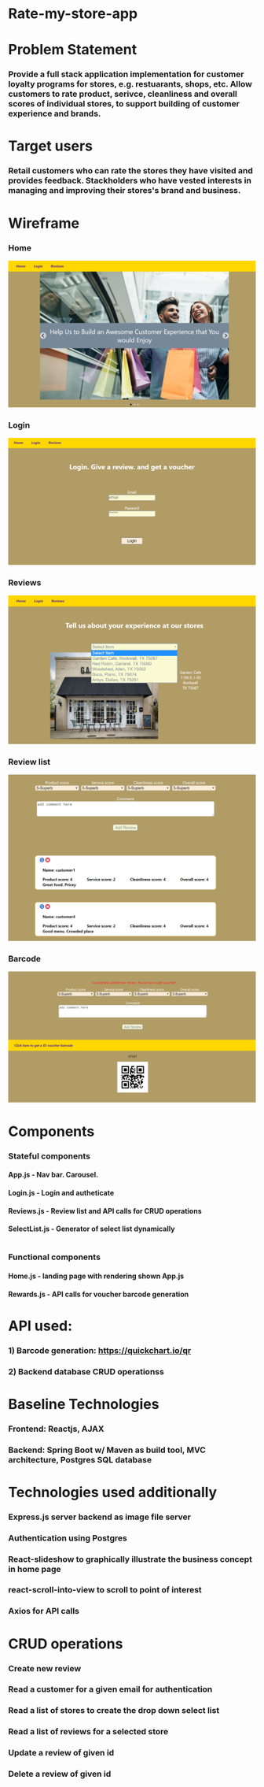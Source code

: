 # Rate-my-store-app
#
# Problem Statement
### Provide a full stack application implementation for customer loyalty programs for stores, e.g. restuarants, shops, etc. Allow customers to rate product, serivce, cleanliness and overall scores of individual stores, to support building of customer experience and brands. 
# 
# Target users
### Retail customers who can rate the stores they have visited and provides feedback. Stackholders who have vested interests in managing and improving their stores's brand and business.
# 
# Wireframe
### Home
![wireframe](./wireframe/Home.PNG)
### Login
![wireframe](./wireframe/Login.PNG)
### Reviews
![wireframe](./wireframe/Reviews.PNG)
### Review list
![wireframe](./wireframe/Review_list.PNG)
### Barcode
![wireframe](./wireframe/Barcode.PNG)
# 
# Components
### Stateful components
#### App.js - Nav bar. Carousel.
#### Login.js - Login and autheticate
#### Reviews.js - Review list and API calls for CRUD operations
#### SelectList.js - Generator of select list dynamically
# 
### Functional components
#### Home.js - landing page with rendering shown App.js
#### Rewards.js - API calls for voucher barcode generation
# 
# API used: 
### 1) Barcode generation: https://quickchart.io/qr
### 2) Backend database CRUD operationss
#
# Baseline Technologies
### Frontend: Reactjs, AJAX
### Backend: Spring Boot w/ Maven as build tool, MVC architecture, Postgres SQL database
#
# Technologies used additionally
### Express.js server backend as image file server 
### Authentication using Postgres
### React-slideshow to graphically illustrate the business concept in home page
### react-scroll-into-view to scroll to point of interest
### Axios for API calls
#
# CRUD operations
### Create new review  
### Read a customer for a given email for authentication
### Read a list of stores to create the drop down select list
### Read a list of reviews for a selected store
### Update a review of given id
### Delete a review of given id
#
#